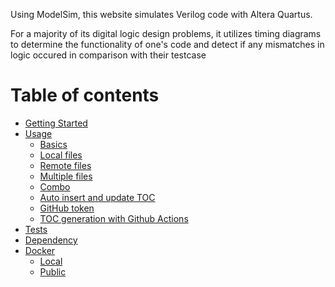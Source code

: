 Using ModelSim, this website simulates Verilog code with Altera Quartus. 

For a majority of its digital logic design problems, it utilizes timing diagrams to determine the functionality of one's 
code and detect if any mismatches in logic occured in comparison with their testcase

Table of contents
=================

<!--ts-->
   * [Getting Started](/GettingStarted)
   * [Usage](#usage)
      * [Basics](Verilog_Language/Basics)
      * [Local files](#local-files)
      * [Remote files](#remote-files)
      * [Multiple files](#multiple-files)
      * [Combo](#combo)
      * [Auto insert and update TOC](#auto-insert-and-update-toc)
      * [GitHub token](#github-token)
      * [TOC generation with Github Actions](#toc-generation-with-github-actions)
   * [Tests](#tests)
   * [Dependency](#dependency)
   * [Docker](#docker)
     * [Local](#local)
     * [Public](#public)
<!--te-->
